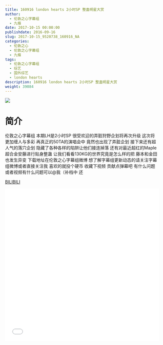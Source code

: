 ```yaml
---
title: 160916 london hearts 2小时SP 整蛊明星大赏
author: 
  - 伦敦之心字幕组
  - 九條
date: 2017-10-15 00:00:00
publishdate: 2016-09-16
slug: 2017-10-15_9520738_160916_NA
categories: 
  - 伦敦之心
  - 伦敦之心字幕组
  - 九條
tags: 
  - 伦敦之心字幕组
  - 综艺
  - 国外综艺
  - london hearts
description: 160916 london hearts 2小时SP 整蛊明星大赏
weight: 39084
---
```


![](https://i.imgur.com/QgTKg3s.jpg)

# 简介  
伦敦之心字幕组
本期LH是2小时SP 很受欢迎的弄脏狩野企划将再次升级 这次将更加缠人与多彩 再真正的50TA的演唱会中 竟然也出现了弄脏企划 接下来还有超人气的落穴企划 隐藏了各种各样的陷阱让他们接连掉落 还有对最近超红的Maple超合金安藤进行贴身整蛊 让我们看看130KG的世界究竟是怎么样的把 藤本和金田也发生异变 下载地址在伦敦之心字幕组微博 想了解字幕组更新动态的请关注字幕组微博或者直接关注我 喜欢的就投个硬币 收藏下视频 贡献点弹幕吧 有什么问题或者视频有什么问题可以@我（补档中 还

  [BILIBILI](https://www.bilibili.com/video/av9520738/)


  <iframe src="//www.bilibili.com/html/html5player.html?cid=15738852&aid=9520738" width="100%" height="500" frameborder="0" allowfullscreen="allowfullscreen"></iframe>
